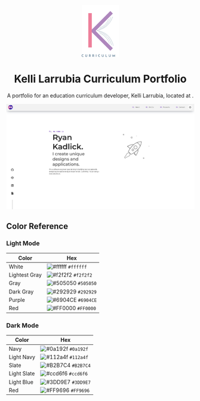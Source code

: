 <div align="center">
  <img alt="Logo" src="https://raw.githubusercontent.com/rkadlick/kelli-portfolio/main/images/logo.svg" width="100" />
</div>
<h1 align="center">
  Kelli Larrubia Curriculum Portfolio
</h1>
<p align="center">
  A portfolio for an education curriculum developer, Kelli Larrubia, located at <a href="https://" target="_blank"></a>.
</p>

![demo](https://raw.githubusercontent.com/rkadlick/v2/main/app/images/screenshot.jpg)


## Color Reference

### Light Mode

| Color          | Hex                                                                |
| -------------- | ------------------------------------------------------------------ |
| White          | ![#ffffff](https://via.placeholder.com/10/ffffff?text=+) `#ffffff` |
| Lightest Gray  | ![#f2f2f2](https://via.placeholder.com/10/f2f2f2?text=+) `#f2f2f2` |
| Gray           | ![#505050](https://via.placeholder.com/10/505050?text=+) `#505050` |
| Dark Gray      | ![#292929](https://via.placeholder.com/10/292929?text=+) `#292929` |
| Purple         | ![#6904CE](https://via.placeholder.com/10/6904CE?text=+) `#6904CE` |
| Red            | ![#FF0000](https://via.placeholder.com/10/FF0000?text=+) `#FF0000` |


### Dark Mode

| Color          | Hex                                                                |
| -------------- | ------------------------------------------------------------------ |
| Navy           | ![#0a192f](https://via.placeholder.com/10/0a192f?text=+) `#0a192f` |
| Light Navy     | ![#112a4f](https://via.placeholder.com/10/112a4f?text=+) `#112a4f` |
| Slate          | ![#B2B7C4](https://via.placeholder.com/10/B2B7C4?text=+) `#B2B7C4` |
| Light Slate    | ![#ccd6f6](https://via.placeholder.com/10/ccd6f6?text=+) `#ccd6f6` |
| Light Blue     | ![#3DD9E7](https://via.placeholder.com/10/3DD9E7?text=+) `#3DD9E7` |
| Red            | ![#FF9696](https://via.placeholder.com/10/FF9696?text=+) `#FF9696` |
